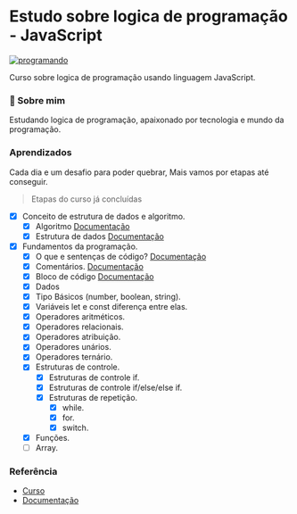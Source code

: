 # Estudo sobre logica de programação - JavaScript

[![programando](https://media0.giphy.com/media/2juvZoQ3oLa4U/giphy.gif?cid=ecf05e47tfvj343n1lofdmfnkpqg5yvyhrx0ghvw2ayh96qk&rid=giphy.gif&ct=g)](https://giphy.com/)

Curso sobre logica de programação usando linguagem JavaScript.

### 🚀 Sobre mim

Estudando logica de programação, apaixonado por tecnologia e mundo da programação.

### Aprendizados

Cada dia e um desafio para poder quebrar, Mais vamos por etapas até conseguir.

> Etapas do curso já concluídas

- [x] Conceito de estrutura de dados e algoritmo.
  - [x] Algoritmo [Documentação](https://github.com/walber-vaz/logica-de-programacao-js/blob/main/doc/ALGORITMO.md)
  - [x] Estrutura de dados [Documentação](https://github.com/walber-vaz/logica-de-programacao-js/blob/main/doc/ESTRUTURAS_DE_DADOS.md)
- [x] Fundamentos da programação.
  - [x] O que e sentenças de código? [Documentação](https://github.com/walber-vaz/logica-de-programacao-js/blob/main/doc/SENTENÇA_DE_CODIGO.md)
  - [x] Comentários. [Documentação](https://github.com/walber-vaz/logica-de-programacao-js/blob/main/doc/COMENTARIOS.md)
  - [x] Bloco de código [Documentação](https://github.com/walber-vaz/logica-de-programacao-js/blob/main/doc/BLOCO_DE_CODIGO.md)
  - [x] Dados
  - [x] Tipo Básicos (number, boolean, string).
  - [x] Variáveis let e const diferença entre elas.
  - [x] Operadores aritméticos.
  - [x] Operadores relacionais.
  - [x] Operadores atribuição.
  - [x] Operadores unários.
  - [x] Operadores ternário.
  - [x] Estruturas de controle.
    - [x] Estruturas de controle if.
    - [x] Estruturas de controle if/else/else if.
    - [x] Estruturas de repetição.
      - [x] while.
      - [x] for.
      - [x] switch.
  - [x] Funções.
  - [ ] Array.

### Referência

- [Curso](https://www.udemy.com/share/103GrF/)
- [Documentação](https://developer.mozilla.org/pt-BR/docs/Web/JavaScript)
